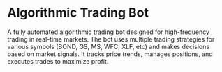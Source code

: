<body>
    <h1>Algorithmic Trading Bot</h1>
    <p>A fully automated algorithmic trading bot designed for high-frequency trading in real-time markets. The bot uses multiple trading strategies for various symbols (BOND, GS, MS, WFC, XLF, etc) and makes decisions based on market signals. It tracks price trends, manages positions, and executes trades to maximize profit.</p>
</body>
